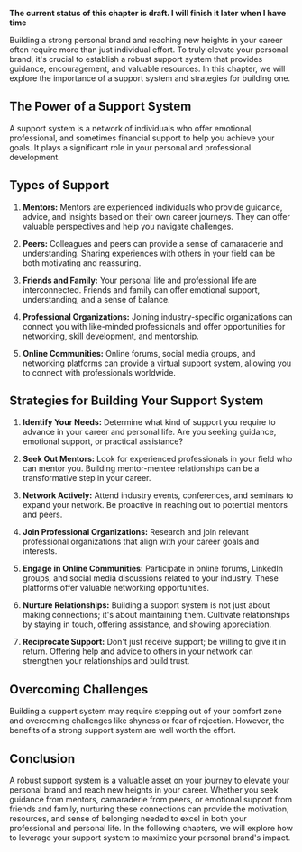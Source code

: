 **The current status of this chapter is draft. I will finish it later when I have time**

Building a strong personal brand and reaching new heights in your career often require more than just individual effort. To truly elevate your personal brand, it's crucial to establish a robust support system that provides guidance, encouragement, and valuable resources. In this chapter, we will explore the importance of a support system and strategies for building one.

The Power of a Support System
-----------------------------

A support system is a network of individuals who offer emotional, professional, and sometimes financial support to help you achieve your goals. It plays a significant role in your personal and professional development.

Types of Support
----------------

1. **Mentors:** Mentors are experienced individuals who provide guidance, advice, and insights based on their own career journeys. They can offer valuable perspectives and help you navigate challenges.

2. **Peers:** Colleagues and peers can provide a sense of camaraderie and understanding. Sharing experiences with others in your field can be both motivating and reassuring.

3. **Friends and Family:** Your personal life and professional life are interconnected. Friends and family can offer emotional support, understanding, and a sense of balance.

4. **Professional Organizations:** Joining industry-specific organizations can connect you with like-minded professionals and offer opportunities for networking, skill development, and mentorship.

5. **Online Communities:** Online forums, social media groups, and networking platforms can provide a virtual support system, allowing you to connect with professionals worldwide.

Strategies for Building Your Support System
-------------------------------------------

1. **Identify Your Needs:** Determine what kind of support you require to advance in your career and personal life. Are you seeking guidance, emotional support, or practical assistance?

2. **Seek Out Mentors:** Look for experienced professionals in your field who can mentor you. Building mentor-mentee relationships can be a transformative step in your career.

3. **Network Actively:** Attend industry events, conferences, and seminars to expand your network. Be proactive in reaching out to potential mentors and peers.

4. **Join Professional Organizations:** Research and join relevant professional organizations that align with your career goals and interests.

5. **Engage in Online Communities:** Participate in online forums, LinkedIn groups, and social media discussions related to your industry. These platforms offer valuable networking opportunities.

6. **Nurture Relationships:** Building a support system is not just about making connections; it's about maintaining them. Cultivate relationships by staying in touch, offering assistance, and showing appreciation.

7. **Reciprocate Support:** Don't just receive support; be willing to give it in return. Offering help and advice to others in your network can strengthen your relationships and build trust.

Overcoming Challenges
---------------------

Building a support system may require stepping out of your comfort zone and overcoming challenges like shyness or fear of rejection. However, the benefits of a strong support system are well worth the effort.

Conclusion
----------

A robust support system is a valuable asset on your journey to elevate your personal brand and reach new heights in your career. Whether you seek guidance from mentors, camaraderie from peers, or emotional support from friends and family, nurturing these connections can provide the motivation, resources, and sense of belonging needed to excel in both your professional and personal life. In the following chapters, we will explore how to leverage your support system to maximize your personal brand's impact.

